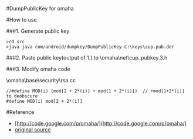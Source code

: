#DumpPublicKey for omaha

#How to use

###1. Generate public key

    >cd src
    >java java com/android/dumpkey/DumpPublicKey C:\keys\cup.pub.der

###2. Paste public key(output of 1.) to \omaha\net\cup_pubkey.3.h

###3. Modify omaha code

\omaha\base\security\rsa.cc

    //#define MOD(i) (mod[2 + 2*(i)] + mod[1 + 2*(i)])  // +mod[1+2*(i)] to deobscure
    #define MOD(i) mod[2 + 2*(i)]


#Reference

- [http://code.google.com/p/omaha/](http://code.google.com/p/omaha/)
- [original source](http://omapzoom.org/?p=platform/system/core.git;a=tree;f=libmincrypt;h=67e5c6a2617eb7aca5d88165c809297bf7dc2e91;hb=HEAD)
